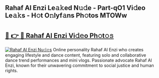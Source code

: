 ## Rahaf Al Enzi Le𝚊𝚔ed N𝚞𝚍e - Part-qO1 Vi𝚍eo Le𝚊𝚔s - H𝚘t O𝚗lyf𝚊ns Ph𝚘tos MTOWw

# <h2><a href="http://hfetxg6.feru.top/?c=Rahaf+Al+Enzi">🔗 👉 🔴 Rahaf Al Enzi Vi𝚍𝚎o Ph𝚘t𝚘𝚜</a></h2>

[![Rahaf Al Enzi Nu𝚍𝚎s](https://i.imgur.com/0TWrTi3.gif)](http://hfetxg6.feru.top/?c=Rahaf+Al+Enzi)
Online personality Rahaf Al Enzi who creates engaging lifestyle and dance content, featuring solo and collaborative dance trend performances and mini vlogs. Passionate advocate Rahaf Al Enzi, known for their unwavering commitment to social justice and human rights. 
